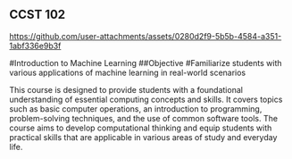 ## CCST 102
https://github.com/user-attachments/assets/0280d2f9-5b5b-4584-a351-1abf336e9b3f

#Introduction to Machine Learning
##Objective
#Familiarize students with various applications of machine learning in real-world scenarios

This course is designed to provide students with a foundational understanding of essential computing concepts and skills. It covers topics such as basic computer operations, an introduction to programming, problem-solving techniques, and the use of common software tools. The course aims to develop computational thinking and equip students with practical skills that are applicable in various areas of study and everyday life.

